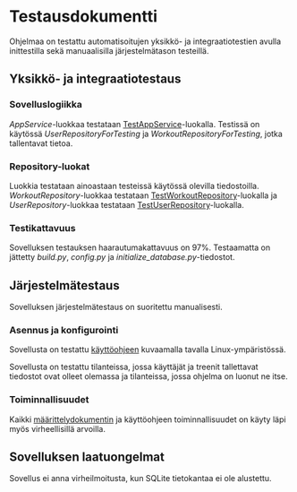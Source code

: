 # Testausdokumentti

Ohjelmaa on testattu automatisoitujen yksikkö- ja integraatiotestien avulla inittestilla sekä manuaalisilla järjestelmätason testeillä.

## Yksikkö- ja integraatiotestaus

### Sovelluslogiikka

_AppService_-luokkaa testataan [TestAppService](https://github.com/annica-henriette/ot-harjoitustyo/blob/78014366b699958cdbf52b57fd478261b23f5ed7/src/tests/services/app_service_test.py#L63)-luokalla. Testissä on käytössä _UserRepositoryForTesting_ ja _WorkoutRepositoryForTesting_, jotka tallentavat tietoa.

### Repository-luokat

Luokkia testataan ainoastaan testeissä käytössä olevilla tiedostoilla. _WorkoutRepository_-luokkaa testataan [TestWorkoutRepository](https://github.com/annica-henriette/ot-harjoitustyo/blob/master/src/tests/repositories/workout_repository_test.py)-luokalla ja _UserRepository_-luokkaa testataan [TestUserRepository](https://github.com/annica-henriette/ot-harjoitustyo/blob/master/src/tests/repositories/user_repository_test.py)-luokalla.

### Testikattavuus

Sovelluksen testauksen haarautumakattavuus on 97%. 
Testaamatta on jättetty _build.py_, _config.py_ ja _initialize_database.py_-tiedostot.

## Järjestelmätestaus

Sovelluksen järjestelmätestaus on suoritettu manualisesti.

### Asennus ja konfigurointi

Sovellusta on testattu [käyttöohjeen](https://github.com/annica-henriette/ot-harjoitustyo/blob/master/dokumentaatio/kayttoohje.md) kuvaamalla tavalla Linux-ympäristössä.

Sovellusta on testattu tilanteissa, jossa käyttäjät ja treenit tallettavat tiedostot ovat olleet olemassa ja tilanteissa, jossa ohjelma on luonut ne itse.

### Toiminnallisuudet

Kaikki [määrittelydokumentin](https://github.com/annica-henriette/ot-harjoitustyo/blob/master/dokumentaatio/vaatimusmaarittely.md) ja käyttöohjeen toiminnallisuudet on käyty läpi myös virheellisillä arvoilla. 

## Sovelluksen laatuongelmat

Sovellus ei anna virheilmoitusta, kun SQLite tietokantaa ei ole alustettu.
